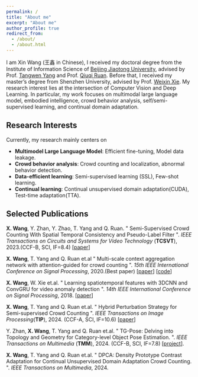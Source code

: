 ```yaml
---
permalink: /
title: "About me"
excerpt: "About me"
author_profile: true
redirect_from: 
  - /about/
  - /about.html
---
```


I am Xin Wang (王鑫 in Chinese), I received my doctoral degree from the Institute of Information Science of [Beijing Jiaotong University](http://iis.bjtu.edu.cn/), advised by Prof. [Tangwen Yang](https://faculty.bjtu.edu.cn/7995/) and Prof. [Qiuqi Ruan](http://iis.bjtu.edu.cn/KyryInfo.aspx?m=20150107094205590028&n=20150107131848403132).
Before that, I received my master’s degree from Shenzhen University, advised by Prof. [Weixin Xie](https://it.szu.edu.cn/gfkjzdsys/info/1012/1013.htm). My research interest lies at the intersection of Computer Vision and Deep Learning. In particular, my work focuses on multimodal large language model, embodied intelligence,  crowd behavior analysis, self/semi-supervised learning, and continual domain adaptation.


<h2 id='research-interests'>Research Interests</h2>

Currently, my research mainly centers on 

* **Multimodel Large Language Model**: Efficient fine-tuning, Model data leakage.
* **Crowd behavior analysis**: Crowd counting and localization, abnormal behavior detection.
* **Data-efficient learning**: Semi-supervised learning (SSL), Few-shot learning.
* **Continual learning**: Continual unsupervised domain adaptation(CUDA), Test-time adaptation(TTA). 

<h2 id='publications'>Selected Publications</h2>

**X. Wang**, Y. Zhan, Y. Zhao, T. Yang and Q. Ruan. &quot; Semi-Supervised Crowd Counting With Spatial Temporal Consistency and Pseudo-Label Filter &quot;. *IEEE Transactions on Circuits and Systems for Video Technology* (**TCSVT**), 2023.(CCF-B, SCI, IF=8.4) [[paper](https://ieeexplore.ieee.org/abstract/document/10032602)]

**X. Wang**, T. Yang and Q. Ruan et.al &quot; Multi-scale context aggregation network with attention-guided for crowd counting &quot;. *15th IEEE International Conference on Signal Processing*, 2020.(Best paper) [[paper](https://ieeexplore.ieee.org/abstract/document/9321067)] [[code](https://github.com/KingMV/MSCANet)]

**X. Wang**, W. Xie et.al. &quot;  Learning spatiotemporal features with 3DCNN and ConvGRU for video anomaly detection &quot;. *14th IEEE International Conference on Signal Processing*, 2018. [[paper](https://ieeexplore.ieee.org/abstract/document/8652354)]

**X. Wang**, T. Yang and Q. Ruan et.al. &quot; Hybrid Perturbation Strategy for Semi-supervised Crowd Counting &quot;. *IEEE Transactions on Image Processing*(**TIP**), 2024. (CCF-A, SCI, IF=10.6) [[paper](https://ieeexplore.ieee.org/abstract/document/10430107)]

Y. Zhan, **X. Wang**, T. Yang and Q. Ruan et.al. &quot; TG-Pose: Delving into Topology and Geometry for Category-level Object Pose Estimation. &quot;. *IEEE Transactions on Multimedia* (**TMM**), 2024. (CCF-B, SCI, IF=7.8) [[project](https://sites.google.com/view/tg-pose/)].

**X. Wang**, T. Yang and Q. Ruan et.al. &quot; DPCA: Density Prototype Contrast Adaptation for Continual Unsupervised Domain Adaptation Crowd Counting. &quot;. *IEEE Transactions on Multimedia*, 2024. 








